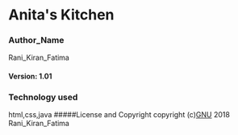 # Anita's Kitchen
### Author_Name
Rani_Kiran_Fatima
#### Version:   1.01
### Technology used
html,css,java
#####License and Copyright
copyright (c)[GNU](second_project/LICENSE) 2018 Rani_Kiran_Fatima
